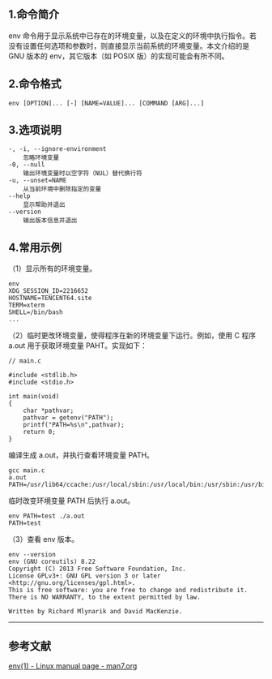 ## 1.命令简介
env 命令用于显示系统中已存在的环境变量，以及在定义的环境中执行指令。若没有设置任何选项和参数时，则直接显示当前系统的环境变量。本文介绍的是 GNU 版本的 env，其它版本（如 POSIX 版）的实现可能会有所不同。

## 2.命令格式
```
env [OPTION]... [-] [NAME=VALUE]... [COMMAND [ARG]...]
```

## 3.选项说明
```
-, -i, --ignore-environment
	忽略环境变量
-0, --null
	输出环境变量时以空字符（NUL）替代换行符
-u, --unset=NAME
	从当前环境中删除指定的变量
--help
    显示帮助并退出 
--version
    输出版本信息并退出 
```

## 4.常用示例
（1）显示所有的环境变量。
```
env
XDG_SESSION_ID=2216652
HOSTNAME=TENCENT64.site
TERM=xterm
SHELL=/bin/bash
...
```
（2）临时更改环境变量，使得程序在新的环境变量下运行。例如，使用 C 程序 a.out 用于获取环境变量 PAHT。实现如下：
```
// main.c

#include <stdlib.h>
#include <stdio.h>

int main(void)
{
    char *pathvar;
    pathvar = getenv("PATH");
    printf("PATH=%s\n",pathvar);
    return 0;
}
```
编译生成 a.out，并执行查看环境变量 PATH。
```
gcc main.c
a.out
PATH=/usr/lib64/ccache:/usr/local/sbin:/usr/local/bin:/usr/sbin:/usr/bin:/root/bin
```
临时改变环境变量 PATH 后执行 a.out。
```
env PATH=test ./a.out
PATH=test
```

（3）查看 env 版本。
```
env --version
env (GNU coreutils) 8.22
Copyright (C) 2013 Free Software Foundation, Inc.
License GPLv3+: GNU GPL version 3 or later <http://gnu.org/licenses/gpl.html>.
This is free software: you are free to change and redistribute it.
There is NO WARRANTY, to the extent permitted by law.

Written by Richard Mlynarik and David MacKenzie.
```

---
## 参考文献
[env(1) - Linux manual page - man7.org](https://man7.org/linux/man-pages/man1/env.1.html)
